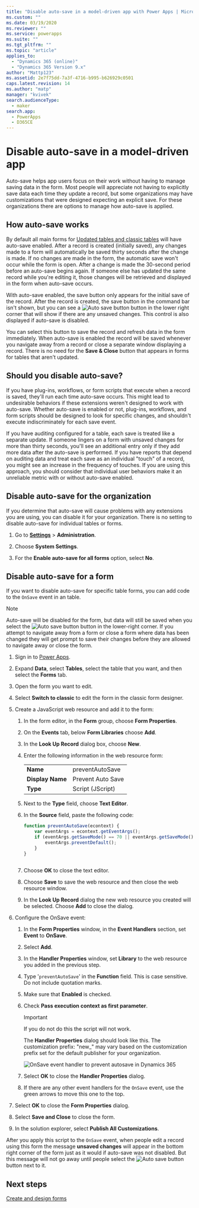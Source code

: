 ```yaml
---
title: "Disable auto-save in a model-driven app with Power Apps | MicrosoftDocs"
ms.custom: ""
ms.date: 03/19/2020
ms.reviewer: ""
ms.service: powerapps
ms.suite: ""
ms.tgt_pltfrm: ""
ms.topic: "article"
applies_to: 
  - "Dynamics 365 (online)"
  - "Dynamics 365 Version 9.x"
author: "Mattp123"
ms.assetid: 2e7f75dd-7a3f-4716-b995-b626929c0501
caps.latest.revision: 14
ms.author: "matp"
manager: "kvivek"
search.audienceType: 
  - maker
search.app: 
  - PowerApps
  - D365CE
---
```

# Disable auto-save in a model-driven app

Auto-save helps app users focus on their work without having to manage saving data in the form. Most people will appreciate not having to explicitly save data each time they update a record, but some organizations may have customizations that were designed expecting an explicit save. For these organizations there are options to manage how auto-save is applied.  
  
<a name="BKMK_HowAutoSaveWorks"></a>   

## How auto-save works  
 By default all main forms for [Updated tables and classic tables](create-design-forms.md#updated-versus-classic-entities) will have auto-save enabled. After a record is created (initially saved), any changes made to a form will automatically be saved thirty seconds after the change is made. If no changes are made in the form, the automatic save won't occur while the form is open. After a change is made the 30-second period before an auto-save begins again. If someone else has updated the same record while you're editing it, those changes will be retrieved and displayed in the form when auto-save occurs.  
  
 With auto-save enabled, the save button only appears for the initial save of the record. After the record is created, the save button in the command bar isn't shown, but you can see a ![Auto save button](media/auto-save-icon.png "Auto save button") button in the lower right corner that will show if there are any unsaved changes. This control is also displayed if auto-save is disabled.  
  
 You can select this button to save the record and refresh data in the form immediately. When  auto-save is enabled the record will be saved whenever you navigate away from a record or close a separate window displaying a record. There is no need for the **Save & Close** button that appears in forms for tables that aren't updated.  
  
<a name="BKMK_AutoSave"></a>   
## Should you disable auto-save?  
 If you have plug-ins, workflows, or form scripts that execute when a record is saved, they'll run each time auto-save occurs. This might lead to undesirable behaviors if these extensions weren't designed to work with auto-save. Whether auto-save is enabled or not, plug-ins, workflows, and form scripts should be designed to look for specific changes, and shouldn't execute indiscriminately for each save event.  
  
 If you have auditing configured for a table, each save is treated like a separate update. If someone lingers on a form with unsaved changes for more than thirty seconds, you'll see an additional entry only if they add more data after the auto-save is performed. If you have reports that depend on auditing data and treat each save as an individual "touch" of a record, you might see an increase in the frequency of touches. If you are using this approach, you should consider that individual user behaviors make it an unreliable metric with or without auto-save enabled.  
  
<a name="BKMK_DisableAutoSaveOrg"></a>   
## Disable auto-save for the organization  
 If you determine that auto-save will cause problems with any extensions you are using, you can disable it for your organization. There is no setting to disable auto-save for individual tables or forms.  
  
1. Go to **[Settings](advanced-navigation.md#settings)** > **Administration**.  
  
2.  Choose **System Settings**.  
  
3.  For the **Enable auto-save for all forms** option, select **No**.  
  
<a name="BKMK_DisalbleAutoSaveForm"></a>   
## Disable auto-save for a form  
 If you want to disable auto-save for specific table forms, you can add code to the `OnSave` event in an table.  
  
> [!NOTE]
>  Auto-save will be disabled for the form, but data will still be saved when you select the ![Auto save button](media/auto-save-icon.png "Auto save button") button in the lower-right corner. If you attempt to navigate away from a form or close a form where data has been changed they will get prompt to save their changes before they are allowed to navigate away or close the form.  
  
1.  Sign in to [Power Apps](https://make.powerapps.com/?utm_source=padocs&utm_medium=linkinadoc&utm_campaign=referralsfromdoc).  

2.  Expand **Data**, select **Tables**, select the table that you want, and then select the **Forms** tab.  
  
3.  Open the form you want to edit.

4.  Select **Switch to classic** to edit the form in the classic form designer.
  
5.  Create a JavaScript web resource and add it to the form:  
  
    1.  In the form editor, in the **Form** group, choose **Form Properties**.  
  
    2.  On the **Events** tab, below **Form Libraries** choose **Add**.  
  
    3.  In the **Look Up Record** dialog box, choose **New**.  
  
    4.  Enter the following information in the web resource form:  
  
        |||  
        |-|-|  
        |**Name**|preventAutoSave|  
        |**Display Name**|Prevent Auto Save|  
        |**Type**|Script (JScript)|  
  
    5.  Next to the **Type** field, choose **Text Editor**.  
  
    6.  In the **Source** field, paste the following code:  
  
        ```javascript  
        function preventAutoSave(econtext) {  
            var eventArgs = econtext.getEventArgs();  
            if (eventArgs.getSaveMode() == 70 || eventArgs.getSaveMode() == 2) {  
                eventArgs.preventDefault();  
            }  
        }  
  
        ```  
  
    7.  Choose **OK** to close the text editor.  
  
    8.  Choose **Save** to save the web resource and then close the web resource window.  
  
    9. In the **Look Up Record** dialog the new web resource you created will be selected. Choose **Add** to close the dialog.  
  
6.  Configure the OnSave event:  
  
    1.  In the **Form Properties** window, in the **Event Handlers** section, set **Event** to **OnSave**.  
  
    2.  Select **Add**.  
  
    3.  In the **Handler Properties** window, set **Library** to the web resource you added in the previous step.  
  
    4.  Type '`preventAutoSave`' in the **Function** field. This is case sensitive. Do not include quotation marks.  
  
    5.  Make sure that **Enabled** is checked.  
  
    6.  Check **Pass execution context as first parameter**.  
  
        > [!IMPORTANT]
        >  If you do not do this the script will not work.  
  
         The **Handler Properties** dialog should look like this. The customization prefix: "new_" may vary based on the customization prefix set for the default publisher for your organization.  
  
         ![OnSave event handler to prevent autosave in Dynamics 365](media/prevent-auto-save-script.png "OnSave event handler to prevent autosave in Dynamics 365")  
  
    7.  Select **OK** to close the **Handler Properties** dialog.  
  
    8.  If there are any other event handlers for the `OnSave` event, use the green arrows to move this one to the top.  
  
7. Select **OK** to close the **Form Properties** dialog.  
  
8. Select **Save and Close** to close the form.  
  
9. In the solution explorer, select **Publish All Customizations**.  
  
 After you apply this script to the `OnSave` event, when people edit a record using this form the message **unsaved changes** will appear in the bottom right corner of the form just as it would if auto-save was not disabled. But this message will not go away until people select the ![Auto save button](media/auto-save-icon.png "Auto save button") button next to it.  
  
## Next steps  
 [Create and design forms](create-design-forms.md)      

 
